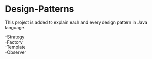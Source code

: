 # Design-Patterns
This project is added to explain each and every design pattern in Java language.

-Strategy <br/>
-Factory <br/>
-Template <br/>
-Observer <br/>
